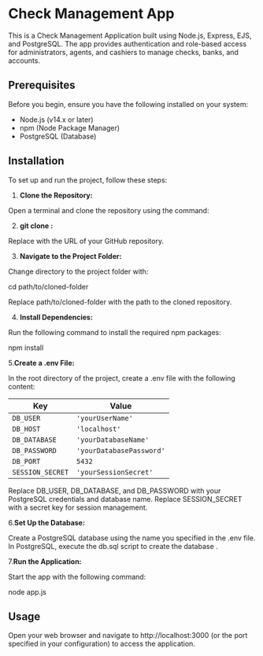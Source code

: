 
# Check Management App
This is a Check Management Application built using Node.js, Express, EJS, and PostgreSQL. The app provides authentication and role-based access for administrators, agents, and cashiers to manage checks, banks, and accounts.

## Prerequisites
Before you begin, ensure you have the following installed on your system:

- Node.js (v14.x or later)
- npm (Node Package Manager)
- PostgreSQL (Database)
## Installation
To set up and run the project, follow these steps:

1. **Clone the Repository:**

Open a terminal and clone the repository using the command:

2. **git clone <repository-url>:**

Replace <repository-url> with the URL of your GitHub repository.

3. **Navigate to the Project Folder:**

Change directory to the project folder with:

cd path/to/cloned-folder

Replace path/to/cloned-folder with the path to the cloned repository.

4. **Install Dependencies:**

Run the following command to install the required npm packages:

npm install

5.**Create a .env File:**

In the root directory of the project, create a .env file with the following content:

   | Key               | Value                       |
   |-------------------|-----------------------------|
   | `DB_USER`         | `'yourUserName'`            |
   | `DB_HOST`         | `'localhost'`               |
   | `DB_DATABASE`     | `'yourDatabaseName'`        |
   | `DB_PASSWORD`     | `'yourDatabasePassword'`    |
   | `DB_PORT`         | `5432`                      |
   | `SESSION_SECRET`  | `'yourSessionSecret'`       |
Replace DB_USER, DB_DATABASE, and DB_PASSWORD with your PostgreSQL credentials and database name. Replace SESSION_SECRET with a secret key for session management.

6.**Set Up the Database:**

Create a PostgreSQL database using the name you specified in the .env file.
In PostgreSQL, execute the db.sql script to create the database .

7.**Run the Application:**

Start the app with the following command:

node app.js

## Usage
Open your web browser and navigate to http://localhost:3000 (or the port specified in your configuration) to access the application.








